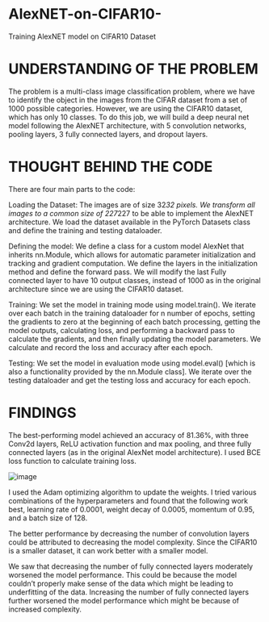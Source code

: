 # AlexNET-on-CIFAR10-
Training AlexNET model on CIFAR10 Dataset


# UNDERSTANDING OF THE PROBLEM

The problem is a multi-class image classification problem, where we have to identify the object in the images from the CIFAR dataset from a set of 1000 possible categories. However, we are using the CIFAR10 dataset, which has only 10 classes.
To do this job, we will build a deep neural net model following the AlexNET architecture, with 5 convolution networks, pooling layers, 3 fully connected layers, and dropout layers.



# THOUGHT BEHIND THE CODE

There are four main parts to the code:

Loading the Dataset: The images are of size 32*32 pixels. We transform all images to a common size of 227*227 to be able to implement the AlexNET architecture. We load the dataset available in the PyTorch Datasets class and define the training and testing dataloader.

Defining the model: We define a class for a custom model AlexNet that inherits nn.Module, which allows for automatic parameter initialization and tracking and gradient computation. We define the layers in the initialization method and define the forward pass. We will modify the last Fully connected layer to have 10 output classes, instead of 1000 as in the original architecture since we are using the CIFAR10 dataset.

Training: We set the model in training mode using model.train(). We iterate over each batch in the training dataloader for n number of epochs, setting the gradients to zero at the
beginning of each batch processing, getting the model outputs, calculating loss, and performing a backward pass to calculate the gradients, and then finally updating the model parameters. We calculate and record the loss and accuracy after each epoch.

Testing: We set the model in evaluation mode using model.eval() [which is also a functionality provided by the nn.Module class]. We iterate over the testing dataloader and get the testing loss and accuracy for each epoch.


# FINDINGS

The best-performing model achieved an accuracy of 81.36%, with three Conv2d layers, ReLU activation function and max pooling, and three fully connected layers (as in the original AlexNet model architecture). I used BCE loss function to calculate training loss.

![image](https://github.com/AishwaryaHastak/AlexNET-on-CIFAR10-/assets/31357026/2c1d5b08-1c3e-4833-aec1-bca6e60b13b1)

I used the Adam optimizing algorithm to update the weights. I tried various combinations of the hyperparameters and found that the following work best, learning rate of 0.0001, weight decay of 0.0005, momentum of 0.95, and a batch size of 128.

The better performance by decreasing the number of convolution layers could be attributed to decreasing the model complexity. Since the CIFAR10 is a smaller dataset, it can work better with a smaller model. 

We saw that decreasing the number of fully connected layers moderately worsened the model performance. This could be because the model couldn’t properly make sense of the data which might be leading to underfitting of the data. Increasing the number of fully connected layers further worsened the model performance which might be because of increased complexity.


  
